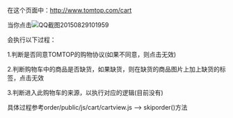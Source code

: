 在这个页面中：http://www.tomtop.com/cart

当你点击![QQ截图20150829101959](http://192.168.7.15:10080/uploads/tomtopwebsite/tomtopwebsite/028fa4b2d1/QQ%E6%88%AA%E5%9B%BE20150829101959.jpg)

会执行以下过程：

1.判断是否同意TOMTOP的购物协议(如果不同意，则点击无效)

2.判断购物车中的商品是否缺货，如果缺货，则在缺货的商品图片上加上缺货的标签，点击无效

3.判断进入此购物车的来源，以执行对应的逻辑(目前没有)


具体过程参考order/public/js/cart/cartview.js ——> skiporder()方法
